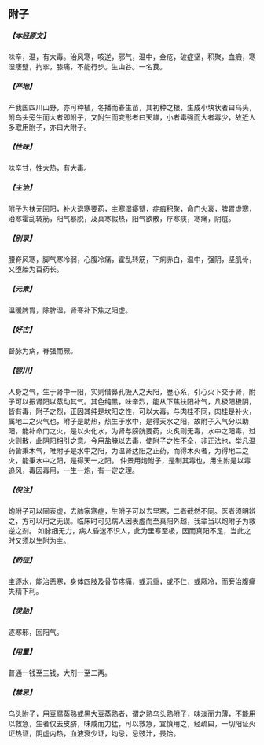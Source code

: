 ## 附子

##### 【本经原文】
味辛，温，有大毒。治风寒，咳逆，邪气，温中，金疮，破症坚，积聚，血瘕，寒湿痿躄，拘挛，膝痛，不能行步。生山谷。一名茛。
##### 【产地】
产我国四川山野，亦可种植，冬播而春生苗，其初种之根，生成小块状者曰乌头，
附乌头旁生而大者即附子，又附生而变形者曰天雄，小者毒强而大者毒少，故近人多取用附子，亦曰大附子。
##### 【性味】
味辛甘，性大热，有大毒。
##### 【主治】
附子为扶元回阳，补火退寒要药，主寒湿痿躄，症瘕积聚，命门火衰，脾胃虚寒，治寒霍乱转筋，阳气暴脱，及真寒假热，阳气欲散，疗寒痰，寒痛，阴疽。
##### 【别录】
腰脊风寒，脚气寒冷弱，心腹冷痛，霍乱转筋，下痢赤白，温中，强阴，坚肌骨，又堕胎为百药长。
##### 【元素】
温暖脾胃，除脾湿，肾寒补下焦之阳虚。
##### 【好古】
督脉为病，脊强而厥。
##### 【容川】
人身之气，生于肾中一阳，实则借鼻孔吸入之天阳，歴心系，引心火下交于肾，附子可以振肾阳以蒸动其气。其色纯黑，味辛烈，能从下焦扶阳补气，凡极阳极阴，皆有毒，附子之烈，正因其纯是坎阳之性，可以大毒，与肉桂不同，肉桂是补火，属地二之火气也，附子是助热，热生于水中，是得天水之阳，故附子入气分以助阳，能补命门之火，是以火化水，为肾与膀胱要药，火炙则无毒，水中之阳毒，过火则散，此阴阳相引之意。今用盐腌以去毒，使附子之性不全，非正法也，举凡温药皆秉木气，唯附子是水中之阳，为温肾达阳之正药，而得木火者，为得地二之火，能秉水中之阳，是得天一之阳。
仲景用炮附子，是制其毒也，用生附是以毒追风，毒因毒用，一生一炮，有一定之理。
##### 【倪注】
炮附子可以固表虚，去肺家寒症，生附子可以去里寒，二者截然不同。医者须明辨之，方可以用之无误。临床时可见病人因表虚而至真阳外越，我辈当以炮附子为救逆之剂。
如脉细无力，病人昏迷不识人，此为里寒至极，因而真阳不足，当此之时又须以生附为主。
##### 【药征】
主逐水，能治恶寒，身体四肢及骨节疼痛，或沉重，或不仁，或厥冷，而旁治腹痛失精下利。
##### 【灵胎】
逐寒邪，回阳气。
##### 【用量】
普通一钱至三钱，大剂一至二两。
##### 【禁忌】
乌头附子，用豆腐蒸熟或黑大豆蒸熟者，谓之熟乌头熟附子，味淡而力薄，不能用以救急，生者仅去皮脐，味咸而力猛，可以救急，宜慎用之，经疏曰，一切阳证火证热证，阴虚内热，血液衰少证，均忌，忌豉汁，畏饴。